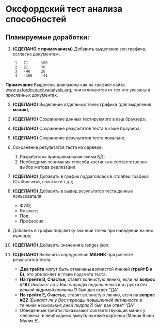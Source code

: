 # Оксфордский тест анализа способностей

## Планируемые доработки:

1. **(СДЕЛАНО с примечанием)** Добавить выделение зон графика, согласно документам.

        1	71      100
        2	21      70
        3	-40     20
        4	-100    -41

**Примечание** Выделены диапазоны как на графике сайта www.oxfordcapacityanalysis.org, они отличаются от тех что указаны в присланных документах.

2. **(СДЕЛАНО)** Выделение отдельных точек графика (для выделения **маник**);
3. **(СДЕЛАНО)** Сохранение данных тестируемого в кэш браузера;
4. **(СДЕЛАНО)** Сохранение результатов теста в кэше браузера;
5. **(СДЕЛАНО)** Сохранение результатов теста локально;
6. Сохранение результатов теста на сервере:
   1. Разработана принципиальная схема БД;
   2. Необходимо понимания способа хостинга и соответственно выбор метода реализации;
7. **(СДЕЛАНО)** Добавить в график подзаголовок в столбец графика (Стабильный, счастье и т.д.);
8. **(СДЕЛАНО)** Добавить в вывод результатов теста данные пользователя:
    * ФИО;
    * Возраст;
    * Пол;
    * Профессия.
9. Добавить в график подсветку значний точек при наведении на них курсора;
10. **(СДЕЛАНО)** Добавить значения в ranges.json;
11. **(СДЕЛАНО)** Включить определение **МАНИК** при расчете результатов теста.

    * **Два трейта** могут быть отмечены волнистой линией **(трейт B и E)**, это объясняет в главе подсчета теста. 
    * **На трейте B, Счастье,** ставят волнистую линию, если на **вопрос #197** *(Бывают ли у Вас периоды подавленности и грусти без всякой видимой причины?)* был дан ответ "ДА". 
    * **На трейте E, Счастье,** ставят волнистую линию, если на **вопрос #22** *(Бывают ли у Вас периоды повышенной активности в течение нескольких дней подряд?)* был дан ответ "ДА". 
    * Обведенные трейты показывают соответствующий маник у человека, и необходимо вынуть нужные карточки (Маник B или Маник E).
